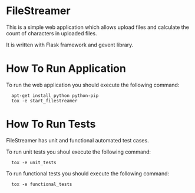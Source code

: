FileStreamer
============

This is a simple web application which allows upload files and calculate the count of characters in uploaded files.

It is written with Flask framework and gevent library.

How To Run Application
======================

To run the web application you should execute the following command:

```
  apt-get install python python-pip
  tox -e start_filestreamer
```

How To Run Tests
================

FileStreamer has unit and functional automated test cases.

To run unit tests you shoul execute the following command:

```
  tox -e unit_tests
```

To run functional tests you should execute the following command:

```
  tox -e functional_tests
```
